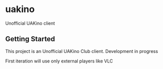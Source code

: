 # uakino

Unofficial UAKino client

## Getting Started

This project is an Unofficial UAKino Club client.
Development in progress

First iteration will use only external players like VLC